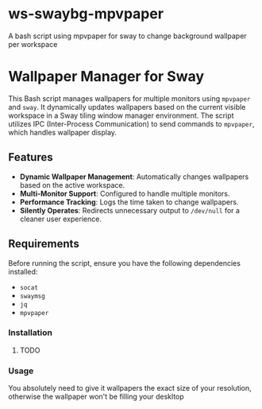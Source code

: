 # ws-swaybg-mpvpaper
A bash script using mpvpaper for sway to change background wallpaper per workspace

# Wallpaper Manager for Sway

This Bash script manages wallpapers for multiple monitors using `mpvpaper` and `sway`. It dynamically updates wallpapers based on the current visible workspace in a Sway tiling window manager environment. The script utilizes IPC (Inter-Process Communication) to send commands to `mpvpaper`, which handles wallpaper display.

## Features

- **Dynamic Wallpaper Management**: Automatically changes wallpapers based on the active workspace.
- **Multi-Monitor Support**: Configured to handle multiple monitors.
- **Performance Tracking**: Logs the time taken to change wallpapers.
- **Silently Operates**: Redirects unnecessary output to `/dev/null` for a cleaner user experience.

## Requirements

Before running the script, ensure you have the following dependencies installed:

- `socat`
- `swaymsg`
- `jq`
- `mpvpaper`

### Installation

1. TODO

### Usage

You absolutely need to give it wallpapers the exact size of your resolution, otherwise the wallpaper won't be filling your deskltop
